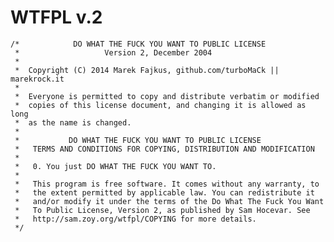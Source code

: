 WTFPL v.2
=========

	/*            DO WHAT THE FUCK YOU WANT TO PUBLIC LICENSE
	 *                   Version 2, December 2004
	 *
	 *  Copyright (C) 2014 Marek Fajkus, github.com/turboMaCk || marekrock.it
	 *
	 *  Everyone is permitted to copy and distribute verbatim or modified
	 *  copies of this license document, and changing it is allowed as long
	 *  as the name is changed.
	 *
	 *           DO WHAT THE FUCK YOU WANT TO PUBLIC LICENSE
	 *   TERMS AND CONDITIONS FOR COPYING, DISTRIBUTION AND MODIFICATION
	 *
	 *   0. You just DO WHAT THE FUCK YOU WANT TO.
	 *
	 *   This program is free software. It comes without any warranty, to
     *   the extent permitted by applicable law. You can redistribute it
     *   and/or modify it under the terms of the Do What The Fuck You Want
     *   To Public License, Version 2, as published by Sam Hocevar. See
     *   http://sam.zoy.org/wtfpl/COPYING for more details.
     */

<!--LINKS-->

[0]: http://sam.zoy.org/wtfpl

<!--/LINKS-->